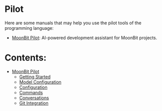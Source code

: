 # Pilot

Here are some manuals that may help you use the pilot tools of the programming language:

- [MoonBit Pilot](moonbit-pilot/index.md): AI-powered development assistant for MoonBit projects.

# Contents:

* [MoonBit Pilot](moonbit-pilot/index.md)
  * [Getting Started](moonbit-pilot/getting-started.md)
  * [Model Configuration](moonbit-pilot/model-configuration.md)
  * [Configuration](moonbit-pilot/configuration.md)
  * [Commands](moonbit-pilot/commands.md)
  * [Conversations](moonbit-pilot/conversations.md)
  * [Git Integration](moonbit-pilot/git-integration.md)
